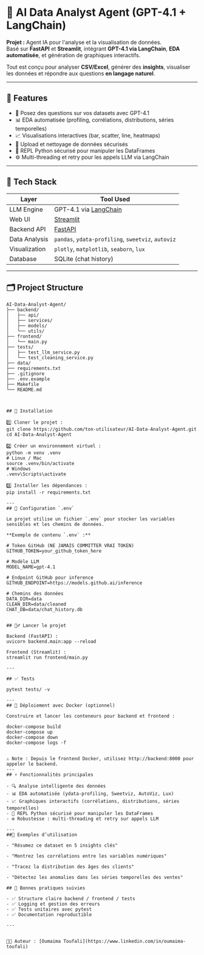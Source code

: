 # 🤖 AI Data Analyst Agent (GPT-4.1 + LangChain)

**Projet :** Agent IA pour l'analyse et la visualisation de données.  
Basé sur **FastAPI** et **Streamlit**, intégrant **GPT-4.1 via LangChain**, **EDA automatisée**, et génération de graphiques interactifs.

Tout est conçu pour analyser **CSV/Excel**, générer des **insights**, visualiser les données et répondre aux questions **en langage naturel**.

---

## 🚀 Features

- 🧠 Posez des questions sur vos datasets avec GPT-4.1  
- 📊 EDA automatisée (profiling, corrélations, distributions, séries temporelles)  
- 📈 Visualisations interactives (bar, scatter, line, heatmaps)  
- 📂 Upload et nettoyage de données sécurisés  
- 🐍 REPL Python sécurisé pour manipuler les DataFrames  
- ⚙️ Multi-threading et retry pour les appels LLM via LangChain  

---

## 🧱 Tech Stack

| Layer        | Tool Used                                    |
|--------------|----------------------------------------------|
| LLM Engine   | GPT-4.1 via [LangChain](https://www.langchain.com) |
| Web UI       | [Streamlit](https://streamlit.io)            |
| Backend API  | [FastAPI](https://fastapi.tiangolo.com)      |
| Data Analysis| `pandas`, `ydata-profiling`, `sweetviz`, `autoviz` |
| Visualization| `plotly`, `matplotlib`, `seaborn`, `lux`     |
| Database     | SQLite (chat history)                        |

---

## 🗂️ Project Structure

```text
AI-Data-Analyst-Agent/
├── backend/                 
│   ├── api/                 
│   ├── services/            
│   ├── models/              
│   └── utils/               
├── frontend/                
│   └── main.py              
├── tests/                   
│   ├── test_llm_service.py
│   └── test_cleaning_service.py
├── data/                    
├── requirements.txt         
├── .gitignore
├── .env.example             
├── Makefile                 
└── README.md



## 🚀 Installation

1️⃣ Cloner le projet :
git clone https://github.com/ton-utilisateur/AI-Data-Analyst-Agent.git
cd AI-Data-Analyst-Agent

2️⃣ Créer un environnement virtuel :
python -m venv .venv
# Linux / Mac
source .venv/bin/activate
# Windows
.venv\Scripts\activate

3️⃣ Installer les dépendances :
pip install -r requirements.txt

---
## 🔑 Configuration `.env`

Le projet utilise un fichier `.env` pour stocker les variables sensibles et les chemins de données.

**Exemple de contenu `.env` :**

# Token GitHub (NE JAMAIS COMMITTER VRAI TOKEN)
GITHUB_TOKEN=your_github_token_here

# Modèle LLM
MODEL_NAME=gpt-4.1

# Endpoint GitHub pour inference
GITHUB_ENDPOINT=https://models.github.ai/inference

# Chemins des données
DATA_DIR=data
CLEAN_DIR=data/cleaned
CHAT_DB=data/chat_history.db


## 🏃‍♂️ Lancer le projet

Backend (FastAPI) :
uvicorn backend.main:app --reload

Frontend (Streamlit) :
streamlit run frontend/main.py

---

## ✅ Tests

pytest tests/ -v

---
## 🐳 Déploiement avec Docker (optionnel)

Construire et lancer les conteneurs pour backend et frontend :

docker-compose build
docker-compose up
docker-compose down
docker-compose logs -f


⚠ Note : Depuis le frontend Docker, utilisez http://backend:8000 pour appeler le backend.
---
## ⚡ Fonctionnalités principales

- 🔍 Analyse intelligente des données  
- 📊 EDA automatisée (ydata-profiling, Sweetviz, AutoViz, Lux)  
- 📈 Graphiques interactifs (corrélations, distributions, séries temporelles)  
- 🐍 REPL Python sécurisé pour manipuler les DataFrames  
- ⚙️ Robustesse : multi-threading et retry sur appels LLM  

---
##🧠 Exemples d’utilisation

- "Résumez ce dataset en 5 insights clés"

- "Montrez les corrélations entre les variables numériques"

- "Tracez la distribution des âges des clients"

- "Détectez les anomalies dans les séries temporelles des ventes"

## 🔧 Bonnes pratiques suivies

- ✅ Structure claire backend / frontend / tests  
- ✅ Logging et gestion des erreurs  
- ✅ Tests unitaires avec pytest  
- ✅ Documentation reproductible  

---


👩‍💻 Auteur : [Oumaima Toufali](https://www.linkedin.com/in/oumaima-toufali)



